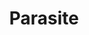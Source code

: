 ---
title: "Parasite"

year: 2019

director: "Bong Joon Ho"

summary: "A poor family makes the most of a opportunity when their son gets a tutoring job at a wealthy familys home"

comment: "Won 6 Oscars (Picture, Director, Screenplay, Editing Production design, foreign movie), but perhaps 2019 just wasn't a great year for movies otherwise..."

image: "https://media.giphy.com/media/QuCViA0jSSfWxdghms/giphy-downsized-large.gif"

imdb: "https://www.imdb.com/title/tt6751668/"

quotes:
  - "They are rich but still nice."
  - "If I had all this I would be kinder."
---